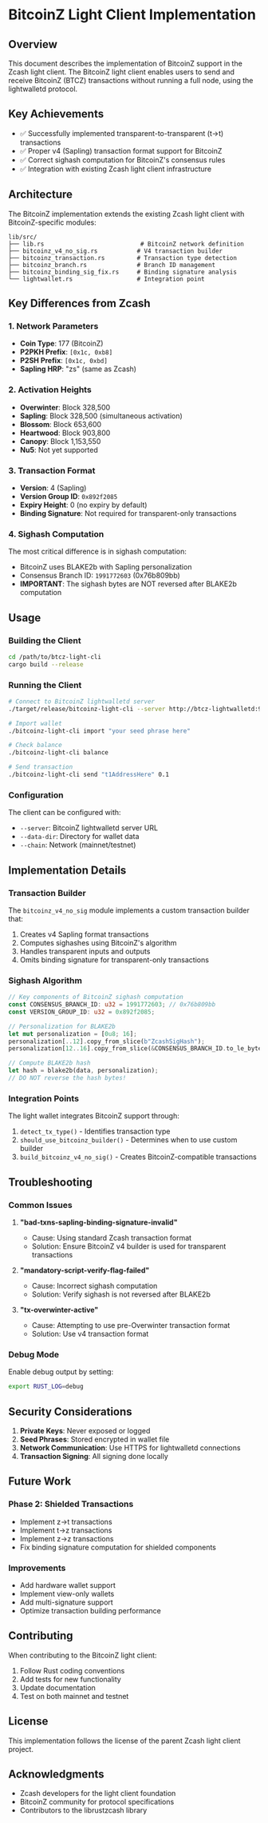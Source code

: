 # BitcoinZ Light Client Implementation

## Overview

This document describes the implementation of BitcoinZ support in the Zcash light client. The BitcoinZ light client enables users to send and receive BitcoinZ (BTCZ) transactions without running a full node, using the lightwalletd protocol.

## Key Achievements

- ✅ Successfully implemented transparent-to-transparent (t→t) transactions
- ✅ Proper v4 (Sapling) transaction format support for BitcoinZ
- ✅ Correct sighash computation for BitcoinZ's consensus rules
- ✅ Integration with existing Zcash light client infrastructure

## Architecture

The BitcoinZ implementation extends the existing Zcash light client with BitcoinZ-specific modules:

```
lib/src/
├── lib.rs                           # BitcoinZ network definition
├── bitcoinz_v4_no_sig.rs           # V4 transaction builder
├── bitcoinz_transaction.rs         # Transaction type detection
├── bitcoinz_branch.rs              # Branch ID management
├── bitcoinz_binding_sig_fix.rs     # Binding signature analysis
└── lightwallet.rs                  # Integration point
```

## Key Differences from Zcash

### 1. Network Parameters
- **Coin Type**: 177 (BitcoinZ)
- **P2PKH Prefix**: `[0x1c, 0xb8]`
- **P2SH Prefix**: `[0x1c, 0xbd]`
- **Sapling HRP**: "zs" (same as Zcash)

### 2. Activation Heights
- **Overwinter**: Block 328,500
- **Sapling**: Block 328,500 (simultaneous activation)
- **Blossom**: Block 653,600
- **Heartwood**: Block 903,800
- **Canopy**: Block 1,153,550
- **Nu5**: Not yet supported

### 3. Transaction Format
- **Version**: 4 (Sapling)
- **Version Group ID**: `0x892f2085`
- **Expiry Height**: 0 (no expiry by default)
- **Binding Signature**: Not required for transparent-only transactions

### 4. Sighash Computation
The most critical difference is in sighash computation:
- BitcoinZ uses BLAKE2b with Sapling personalization
- Consensus Branch ID: `1991772603` (0x76b809bb)
- **IMPORTANT**: The sighash bytes are NOT reversed after BLAKE2b computation

## Usage

### Building the Client

```bash
cd /path/to/btcz-light-cli
cargo build --release
```

### Running the Client

```bash
# Connect to BitcoinZ lightwalletd server
./target/release/bitcoinz-light-cli --server http://btcz-lightwalletd:9067

# Import wallet
./bitcoinz-light-cli import "your seed phrase here"

# Check balance
./bitcoinz-light-cli balance

# Send transaction
./bitcoinz-light-cli send "t1AddressHere" 0.1
```

### Configuration

The client can be configured with:
- `--server`: BitcoinZ lightwalletd server URL
- `--data-dir`: Directory for wallet data
- `--chain`: Network (mainnet/testnet)

## Implementation Details

### Transaction Builder

The `bitcoinz_v4_no_sig` module implements a custom transaction builder that:
1. Creates v4 Sapling format transactions
2. Computes sighashes using BitcoinZ's algorithm
3. Handles transparent inputs and outputs
4. Omits binding signature for transparent-only transactions

### Sighash Algorithm

```rust
// Key components of BitcoinZ sighash computation
const CONSENSUS_BRANCH_ID: u32 = 1991772603; // 0x76b809bb
const VERSION_GROUP_ID: u32 = 0x892f2085;

// Personalization for BLAKE2b
let mut personalization = [0u8; 16];
personalization[..12].copy_from_slice(b"ZcashSigHash");
personalization[12..16].copy_from_slice(&CONSENSUS_BRANCH_ID.to_le_bytes());

// Compute BLAKE2b hash
let hash = blake2b(data, personalization);
// DO NOT reverse the hash bytes!
```

### Integration Points

The light wallet integrates BitcoinZ support through:
1. `detect_tx_type()` - Identifies transaction type
2. `should_use_bitcoinz_builder()` - Determines when to use custom builder
3. `build_bitcoinz_v4_no_sig()` - Creates BitcoinZ-compatible transactions

## Troubleshooting

### Common Issues

1. **"bad-txns-sapling-binding-signature-invalid"**
   - Cause: Using standard Zcash transaction format
   - Solution: Ensure BitcoinZ v4 builder is used for transparent transactions

2. **"mandatory-script-verify-flag-failed"**
   - Cause: Incorrect sighash computation
   - Solution: Verify sighash is not reversed after BLAKE2b

3. **"tx-overwinter-active"**
   - Cause: Attempting to use pre-Overwinter transaction format
   - Solution: Use v4 transaction format

### Debug Mode

Enable debug output by setting:
```bash
export RUST_LOG=debug
```

## Security Considerations

1. **Private Keys**: Never exposed or logged
2. **Seed Phrases**: Stored encrypted in wallet file
3. **Network Communication**: Use HTTPS for lightwalletd connections
4. **Transaction Signing**: All signing done locally

## Future Work

### Phase 2: Shielded Transactions
- Implement z→t transactions
- Implement t→z transactions
- Implement z→z transactions
- Fix binding signature computation for shielded components

### Improvements
- Add hardware wallet support
- Implement view-only wallets
- Add multi-signature support
- Optimize transaction building performance

## Contributing

When contributing to the BitcoinZ light client:
1. Follow Rust coding conventions
2. Add tests for new functionality
3. Update documentation
4. Test on both mainnet and testnet

## License

This implementation follows the license of the parent Zcash light client project.

## Acknowledgments

- Zcash developers for the light client foundation
- BitcoinZ community for protocol specifications
- Contributors to the librustzcash library